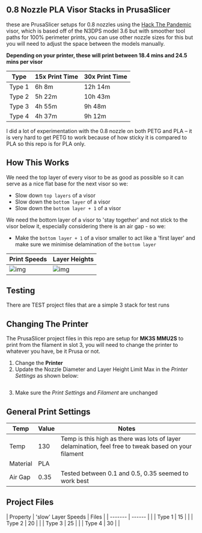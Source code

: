 ## 0.8 Nozzle PLA Visor Stacks in PrusaSlicer

these are PrusaSlicer setups for 0.8 nozzles using the [Hack The Pandemic](www.hackthepandemic.co.uk) visor, which is based off of the N3DPS model 3.6 but with smoother tool paths for 100% perimeter prints, you can use other nozzle sizes for this but you will need to adjust the space between the models manually.

**Depending on your printer, these will print between 18.4 mins and 24.5 mins per visor**

| Type | 15x Print Time | 30x Print Time |
| ------- | ------ | ------ |
| Type 1 | 6h 8m | 12h 14m |
| Type 2 | 5h 22m | 10h 43m |
| Type 3 | 4h 55m | 9h 48m |
| Type 4 | 4h 37m | 9h 12m |

I did a lot of experimentation with the 0.8 nozzle on both PETG and PLA – it is very hard to get PETG to work because of how sticky it is compared to PLA so this repo is for PLA only.

<blockquote class="imgur-embed-pub" lang="en" data-id="a/CgnUVlC" data-context="false" ><a href="//imgur.com/a/CgnUVlC"></a></blockquote><script async src="//s.imgur.com/min/embed.js" charset="utf-8"></script>

## How This Works

We need the top layer of every visor to be as good as possible so it can serve as a nice flat base for the next visor so we:

* Slow down `top layers` of a visor
* Slow down the `bottom layer` of a visor
* Slow down the `bottom layer + 1` of a visor

We need the bottom layer of a visor to 'stay together' and not stick to the visor below it, especially considering there is an air gap - so we:

* Make the `bottom layer + 1` of a visor smaller to act like a 'first layer' and make sure we minimise delamination of the `bottom layer`


<PICTURE ABOUT SETUP OF FIRST LAYER>

| Print Speeds | Layer Heights |
| ------- | ------ |
| ![img]() | ![img]() |


## Testing

There are TEST project files that are a simple 3 stack for test runs


## Changing The Printer

The PrusaSlicer project files in this repo are setup for **MK3S MMU2S** to print from the filament in slot 3, you will need to change the printer to whatever you have, be it Prusa or not. 

1. Change the **Printer**
2. Update the Nozzle Diameter and Layer Height Limit Max in the *Printer Settings* as shown below:

<img here> 

3. Make sure the *Print Settings* and *Filament* are unchanged


## General Print Settings

| Temp | Value | Notes |
| ------- | ------ | ------ |
| Temp | 130 | Temp is this high as there was lots of layer delamination, feel free to tweak based on your filament |
| Material | PLA |  |
| Air Gap | 0.35 | Tested between 0.1 and 0.5, 0.35 seemed to work best |



## Project Files

| Property | 'slow' Layer Speeds | Files |
| ------- | ------ | <link> |
| Type 1 | 15 | <link> |
| Type 2 | 20 | <link> |
| Type 3 | 25 | <link> |
| Type 4 | 30 | <link> |

